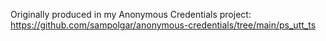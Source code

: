Originally produced in my Anonymous Credentials project: https://github.com/sampolgar/anonymous-credentials/tree/main/ps_utt_ts
